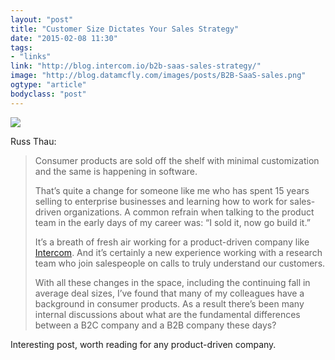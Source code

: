 ```yaml
---
layout: "post"
title: "Customer Size Dictates Your Sales Strategy"
date: "2015-02-08 11:30"
tags: 
- "links"
link: "http://blog.intercom.io/b2b-saas-sales-strategy/"
image: "http://blog.datamcfly.com/images/posts/B2B-SaaS-sales.png"
ogtype: "article"
bodyclass: "post"
---
```


<div><div class="image splash">
	<img src="http://blog.datamcfly.com/images/posts/B2B-SaaS-sales.png" />
</div></div>


Russ Thau:

> Consumer products are sold off the shelf with minimal customization and the same is happening in software.
> 
> That’s quite a change for someone like me who has spent 15 years selling to enterprise businesses and learning how to work for sales-driven organizations. A common refrain when talking to the product team in the early days of my career was: “I sold it, now go build it.”
> 
> It’s a breath of fresh air working for a product-driven company like [Intercom](https://www.intercom.io/). And it’s certainly a new experience working with a research team who join salespeople on calls to truly understand our customers.
> 
> With all these changes in the space, including the continuing fall in average deal sizes, I’ve found that many of my colleagues have a background in consumer products. As a result there’s been many internal discussions about what are the fundamental differences between a B2C company and a B2B company these days?

Interesting post, worth reading for any product-driven company.